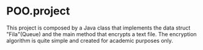 # POO.project


This project is composed by a Java class that implements the data struct "Fila"(Queue) and the main method that encrypts a text file. The encryption algorithm is quite simple and created for academic purposes only.